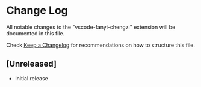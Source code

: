# Change Log

All notable changes to the "vscode-fanyi-chengzi" extension will be documented in this file.

Check [Keep a Changelog](http://keepachangelog.com/) for recommendations on how to structure this file.

## [Unreleased]

- Initial release